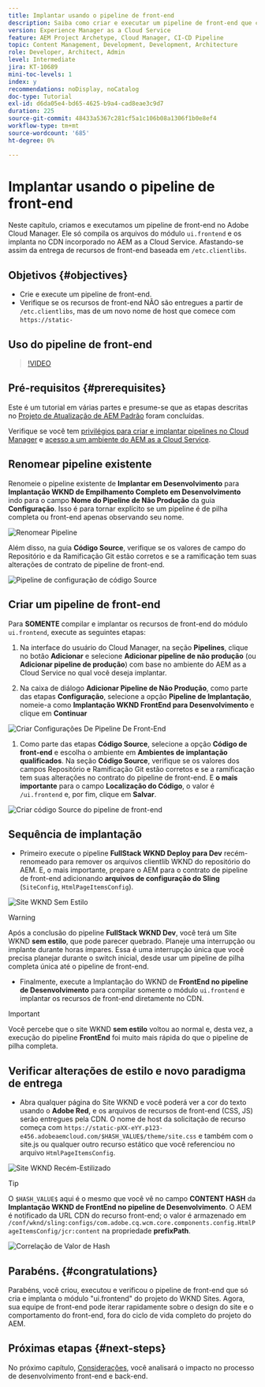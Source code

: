 ```yaml
---
title: Implantar usando o pipeline de front-end
description: Saiba como criar e executar um pipeline de front-end que cria recursos de front-end e implanta no CDN integrado no AEM as a Cloud Service.
version: Experience Manager as a Cloud Service
feature: AEM Project Archetype, Cloud Manager, CI-CD Pipeline
topic: Content Management, Development, Development, Architecture
role: Developer, Architect, Admin
level: Intermediate
jira: KT-10689
mini-toc-levels: 1
index: y
recommendations: noDisplay, noCatalog
doc-type: Tutorial
exl-id: d6da05e4-bd65-4625-b9a4-cad8eae3c9d7
duration: 225
source-git-commit: 48433a5367c281cf5a1c106b08a1306f1b0e8ef4
workflow-type: tm+mt
source-wordcount: '685'
ht-degree: 0%

---
```


# Implantar usando o pipeline de front-end

Neste capítulo, criamos e executamos um pipeline de front-end no Adobe Cloud Manager. Ele só compila os arquivos do módulo `ui.frontend` e os implanta no CDN incorporado no AEM as a Cloud Service. Afastando-se assim da entrega de recursos de front-end baseada em `/etc.clientlibs`.


## Objetivos {#objectives}

* Crie e execute um pipeline de front-end.
* Verifique se os recursos de front-end NÃO são entregues a partir de `/etc.clientlibs`, mas de um novo nome de host que comece com `https://static-`

## Uso do pipeline de front-end

>[!VIDEO](https://video.tv.adobe.com/v/3409420?quality=12&learn=on)

## Pré-requisitos {#prerequisites}

Este é um tutorial em várias partes e presume-se que as etapas descritas no [Projeto de Atualização de AEM Padrão](./update-project.md) foram concluídas.

Verifique se você tem [privilégios para criar e implantar pipelines no Cloud Manager](https://experienceleague.adobe.com/docs/experience-manager-cloud-manager/content/requirements/users-and-roles.html?lang=en#role-definitions) e [acesso a um ambiente do AEM as a Cloud Service](https://experienceleague.adobe.com/docs/experience-manager-cloud-service/content/implementing/using-cloud-manager/manage-environments.html).

## Renomear pipeline existente

Renomeie o pipeline existente de __Implantar em Desenvolvimento__ para __Implantação WKND de Empilhamento Completo em Desenvolvimento__ indo para o campo __Nome do Pipeline de Não Produção__ da guia __Configuração__. Isso é para tornar explícito se um pipeline é de pilha completa ou front-end apenas observando seu nome.

![Renomear Pipeline](assets/fullstack-wknd-deploy-dev-pipeline.png)


Além disso, na guia __Código Source__, verifique se os valores de campo do Repositório e da Ramificação Git estão corretos e se a ramificação tem suas alterações de contrato de pipeline de front-end.

![Pipeline de configuração de código Source](assets/fullstack-wknd-source-code-config.png)


## Criar um pipeline de front-end

Para __SOMENTE__ compilar e implantar os recursos de front-end do módulo `ui.frontend`, execute as seguintes etapas:

1. Na interface do usuário do Cloud Manager, na seção __Pipelines__, clique no botão __Adicionar__ e selecione __Adicionar pipeline de não produção__ (ou __Adicionar pipeline de produção__) com base no ambiente do AEM as a Cloud Service no qual você deseja implantar.

1. Na caixa de diálogo __Adicionar Pipeline de Não Produção__, como parte das etapas __Configuração__, selecione a opção __Pipeline de Implantação__, nomeie-a como __Implantação WKND FrontEnd para Desenvolvimento__ e clique em __Continuar__

![Criar Configurações De Pipeline De Front-End](assets/create-frontend-pipeline-configs.png)

1. Como parte das etapas __Código Source__, selecione a opção __Código de front-end__ e escolha o ambiente em __Ambientes de implantação qualificados__. Na seção __Código Source__, verifique se os valores dos campos Repositório e Ramificação Git estão corretos e se a ramificação tem suas alterações no contrato do pipeline de front-end.
E __o mais importante__ para o campo __Localização do Código__, o valor é `/ui.frontend` e, por fim, clique em __Salvar__.

![Criar código Source do pipeline de front-end](assets/create-frontend-pipeline-source-code.png)


## Sequência de implantação

* Primeiro execute o pipeline __FullStack WKND Deploy para Dev__ recém-renomeado para remover os arquivos clientlib WKND do repositório do AEM. E, o mais importante, prepare o AEM para o contrato de pipeline de front-end adicionando __arquivos de configuração do Sling__ (`SiteConfig`, `HtmlPageItemsConfig`).

![Site WKND Sem Estilo](assets/unstyled-wknd-site.png)

>[!WARNING]
>
>Após a conclusão do pipeline __FullStack WKND Dev__, você terá um Site WKND __sem estilo__, que pode parecer quebrado. Planeje uma interrupção ou implante durante horas ímpares. Essa é uma interrupção única que você precisa planejar durante o switch inicial, desde usar um pipeline de pilha completa única até o pipeline de front-end.


* Finalmente, execute a Implantação do WKND de __FrontEnd no pipeline de Desenvolvimento__ para compilar somente o módulo `ui.frontend` e implantar os recursos de front-end diretamente no CDN.

>[!IMPORTANT]
>
>Você percebe que o site WKND __sem estilo__ voltou ao normal e, desta vez, a execução do pipeline __FrontEnd__ foi muito mais rápida do que o pipeline de pilha completa.

## Verificar alterações de estilo e novo paradigma de entrega

* Abra qualquer página do Site WKND e você poderá ver a cor do texto usando o __Adobe Red__, e os arquivos de recursos de front-end (CSS, JS) serão entregues pela CDN. O nome de host da solicitação de recurso começa com `https://static-pXX-eYY.p123-e456.adobeaemcloud.com/$HASH_VALUE$/theme/site.css` e também com o site.js ou qualquer outro recurso estático que você referenciou no arquivo `HtmlPageItemsConfig`.


![Site WKND Recém-Estilizado](assets/newly-styled-wknd-site.png)



>[!TIP]
>
>O `$HASH_VALUE$` aqui é o mesmo que você vê no campo __CONTENT HASH__ da __Implantação WKND de FrontEnd no pipeline de Desenvolvimento__. O AEM é notificado da URL CDN do recurso front-end; o valor é armazenado em `/conf/wknd/sling:configs/com.adobe.cq.wcm.core.components.config.HtmlPageItemsConfig/jcr:content` na propriedade __prefixPath__.


![Correlação de Valor de Hash](assets/hash-value-correlartion.png)



## Parabéns. {#congratulations}

Parabéns, você criou, executou e verificou o pipeline de front-end que só cria e implanta o módulo &quot;ui.frontend&quot; do projeto do WKND Sites. Agora, sua equipe de front-end pode iterar rapidamente sobre o design do site e o comportamento do front-end, fora do ciclo de vida completo do projeto do AEM.

## Próximas etapas {#next-steps}

No próximo capítulo, [Considerações](considerations.md), você analisará o impacto no processo de desenvolvimento front-end e back-end.
